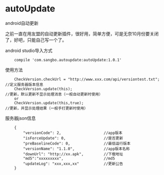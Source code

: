 # autoUpdate

android自动更新

之前一直在用友盟的自动更新插件，很好用，简单方便，可是无奈10月份要关闭了，好吧，只能自己写一个了。

android studio导入方式

        compile 'com.sangbo.autoupdate:autoUpdate:1.0.1'
        
使用方法

        CheckVersion.checkUrl = "http://www.xxx.com/api/versiontest.txt";     //定义服务器版本信息
        CheckVersion.update(this);                                            //更新，默认更新不显示处理消息（一般自动更新时使用）
        or
        CheckVersion.update(this,true);                                       //更新，并显示处理结果（一般手打更新时使用）


服务器json信息

        {
            "versionCode": 2,                   //app版本
            "isForceUpdate": 0,                 //是否更新
            "preBaselineCode": 0,               //最低运行版本
            "versionName": "1.1.0",             //app版本名称
            "downUrl": "http://xx.apk",         //下载地址
            "md5":"xxxxxxxxx",                  //md5
            "updateLog": "xxx,xxx,xx"           //更新公告
        }
        